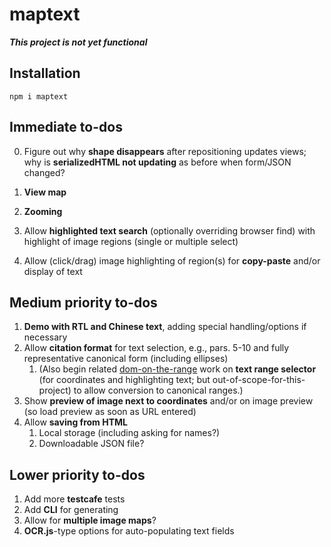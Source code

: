 # maptext

***This project is not yet functional***

## Installation

```
npm i maptext
```

## Immediate to-dos

0. Figure out why **shape disappears** after repositioning updates views;
    why is **serializedHTML not updating** as before when form/JSON changed?

1. **View map**
  1. **Zooming**
  1. Allow **highlighted text search** (optionally overriding browser
      find) with highlight of image regions (single or multiple select)
  1. Allow (click/drag) image highlighting of region(s)
      for **copy-paste** and/or display of text

## Medium priority to-dos

1. **Demo with RTL and Chinese text**, adding special
    handling/options if necessary
1. Allow **citation format** for text selection, e.g., pars. 5-10 and
    fully representative canonical form (including ellipses)
    1. (Also begin related [dom-on-the-range](http://github.com/brettz9/dom-on-the-range)
      work on **text range selector** (for coordinates and
        highlighting text; but out-of-scope-for-this-project) to
        allow conversion to canonical ranges.)
1. Show **preview of image next to coordinates** and/or on image
    preview (so load preview as soon as URL entered)
1. Allow **saving from HTML**
    1. Local storage (including asking for names?)
    1. Downloadable JSON file?

## Lower priority to-dos

1. Add more **testcafe** tests
1. Add **CLI** for generating
1. Allow for **multiple image maps**?
1. **OCR.js**-type options for auto-populating text fields
